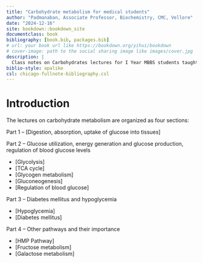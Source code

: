 ```yaml
--- 
title: "Carbohydrate metabolism for medical students"
author: "Padmanaban, Associate Professor, Biochemistry, CMC, Vellore"
date: "2024-12-16"
site: bookdown::bookdown_site
documentclass: book
bibliography: [book.bib, packages.bib]
# url: your book url like https://bookdown.org/yihui/bookdown
# cover-image: path to the social sharing image like images/cover.jpg
description: |
  Class notes on Carbohydrates lectures for I Year MBBS students taught at CMC, Vellore.
biblio-style: apalike
csl: chicago-fullnote-bibliography.csl
---
```



# Introduction

The lectures on carbohydrate metabolism are organized as four sections:

Part 1 – [Digestion, absorption, uptake of glucose into tissues]

Part 2 – Glucose utilization, energy generation and glucose production, regulation of blood glucose levels 

  - [Glycolysis]
  - [TCA cycle]
  - [Glycogen metabolism]
  - [Gluconeogenesis]
  - [Regulation of blood glucose]
  
Part 3 – Diabetes mellitus and hypoglycemia

  - [Hypoglycemia]
  - [Diabetes mellitus]

Part 4 – Other pathways and their importance

 - [HMP Pathway]
 - [Fructose metabolism]
 - [Galactose metabolism]
